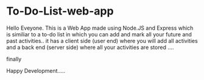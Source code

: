 # To-Do-List-web-app

Hello Eveyone. This is a Web App made using Node.JS and Express which is similiar to a to-do list in which you can add and mark all your future and past activities.. it has a client side (user end) where you will add all activities  and a back end (server side) where all your activities are stored ....

finally

Happy Development.....

